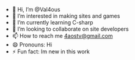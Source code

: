 - 👋 Hi, I’m @Val4ous
- 👀 I’m interested in making sites and games
- 🌱 I’m currently learning C-sharp
- 💞️ I’m looking to collaborate on site developers
- 📫 How to reach me 4aostv@gmail.com
- 😄 Pronouns: Hi
- ⚡ Fun fact: Im new in this work

<!---
Val4ous/Val4ous is a ✨ special ✨ repository because its `README.md` (this file) appears on your GitHub profile.
You can click the Preview link to take a look at your changes.
--->
